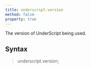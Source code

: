 ```yaml
---
title: underscript.version
method: false
property: true
---
```

The version of UnderScript being used.

## Syntax
> underscript.version;
